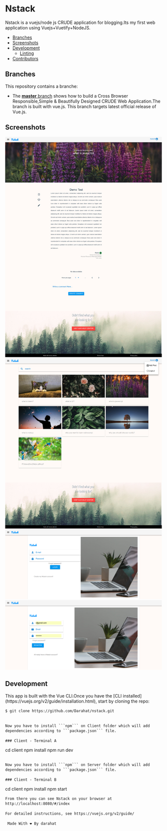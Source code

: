 # Nstack
Nstack is a vuejs/node js CRUDE application for blogging.Its my first web application using Vuejs+Vuetify+NodeJS. 

* [Branches](#branches)
* [Screenshots](#screenshots)
* [Development](#development)
    * [Linting](#linting)
* [Contributors](#contributors)


<h2 id="branches">Branches</h2>

This repository contains a branche:

* The [**master** branch](https://github.com/Darahat/nstack.git) shows how to build a Cross Browser Responsible,Simple & Beautifully Designed CRUDE Web Application.The branch is built with vue.js.
This branch targets latest official release of Vue.js.



<h2 id="screenshots">Screenshots</h2>

![](screencapture-localhost-8080-2018-06-27-14_54_05.png)
![](screencapture-localhost-8080-2018-06-27-14_55_11.png)
![](screencapture-localhost-8080-2018-06-27-14_55_41.png)
![](screencapture-localhost-8080-2018-06-27-14_57_14.png)



<h2 id="development">Development</h2>
This app is built with the Vue CLI.Once you have the [CLI installed](https://vuejs.org/v2/guide/installation.html), start by cloning the repo:

```
$ git clone https://github.com/Darahat/nstack.git


Now you have to install ```npm``` on Client folder which will add dependencies according to ```package.json``` file.

### Client - Terminal A
```
cd client
npm install
npm run dev
```

Now you have to install ```npm``` on Server folder which will add dependencies according to ```package.json``` file.

### Client - Terminal B
```
cd client
npm install
npm start
```
From there you can see Nstack on your browser at http://localhost:8080/#/index

For detailed instructions, see https://vuejs.org/v2/guide/

 Made With ❤️ By darahat

